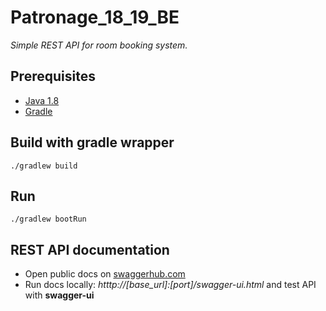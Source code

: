 # Patronage_18_19_BE
*Simple REST API for room booking system.*

## Prerequisites

* [Java 1.8](http://www.oracle.com/technetwork/java/javase/downloads/jdk8-downloads-2133151.html)
* [Gradle](https://docs.gradle.org/current/userguide/installation.html)

## Build with gradle wrapper

    ./gradlew build


## Run 

    ./gradlew bootRun

## REST API documentation
* Open public docs on [swaggerhub.com](https://app.swaggerhub.com/apis/macieg-b/patronage-18_19/1.0.0)
* Run docs locally: *htttp://[base_url]:[port]/swagger-ui.html* and test API with **swagger-ui**

